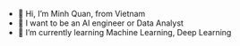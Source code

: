 - 👋 Hi, I’m Minh Quan, from Vietnam
- 👀 I want to be an AI engineer or Data Analyst
- 🌱 I’m currently learning Machine Learning, Deep Learning

<!---
quainhan1110/quainhan1110 is a ✨ special ✨ repository because its `README.md` (this file) appears on your GitHub profile.
You can click the Preview link to take a look at your changes.
--->
